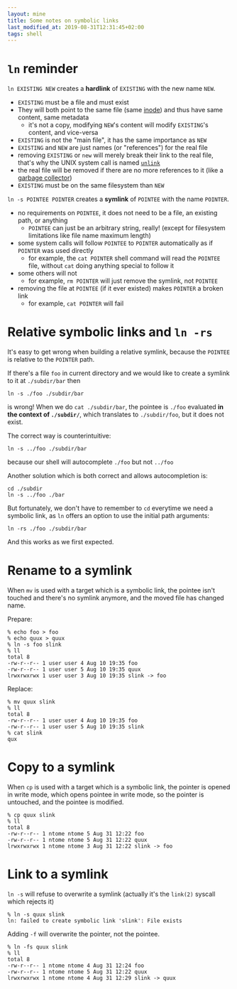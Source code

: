```yaml
---
layout: mine
title: Some notes on symbolic links
last_modified_at: 2019-08-31T12:31:45+02:00
tags: shell
---
```


# `ln` reminder

`ln EXISTING NEW` creates a **hardlink** of `EXISTING` with the new name `NEW`.

* `EXISTING` must be a file and must exist
* They will both point to the same file (same [inode](https://en.wikipedia.org/wiki/Inode)) and thus have same content, same metadata
  * it's not a copy, modifying `NEW`'s content will modify `EXISTING`'s content, and vice-versa
* `EXISTING` is not the "main file", it has the same importance as `NEW`
* `EXISTING` and `NEW` are just names (or "references") for the real file
* removing `EXISTING` or `new` will merely break their link to the real file, that's why the UNIX system call is named [`unlink`](https://pubs.opengroup.org/onlinepubs/9699919799/functions/unlink.html)
* the real file will be removed if there are no more references to it (like a [garbage collector](https://en.wikipedia.org/wiki/Garbage_collection_(computer_science)))
* `EXISTING` must be on the same filesystem than `NEW`

`ln -s POINTEE POINTER` creates a **symlink** of `POINTEE` with the name `POINTER`.

* no requirements on `POINTEE`, it does not need to be a file, an existing path, or anything
  * `POINTEE` can just be an arbitrary string, really! (except for filesystem limitations like file name maximum length)
* some system calls will follow `POINTEE` to `POINTER` automatically as if `POINTER` was used directly
  * for example, the `cat POINTER` shell command will read the `POINTEE` file, without `cat` doing anything special to follow it
* some others will not
  * for example, `rm POINTER` will just remove the symlink, not `POINTEE`
* removing the file at `POINTEE` (if it ever existed) makes `POINTER` a broken link
  * for example, `cat POINTER` will fail


# Relative symbolic links and `ln -rs`

It's easy to get wrong when building a relative symlink, because the `POINTEE` is relative to the `POINTER` path.

If there's a file `foo` in current directory and we would like to create a symlink to it at `./subdir/bar` then

	ln -s ./foo ./subdir/bar

is wrong!
When we do `cat ./subdir/bar`, the pointee is `./foo` evaluated **in the context of `./subdir/`**, which translates to `./subdir/foo`, but it does not exist.

The correct way is counterintuitive:

	ln -s ../foo ./subdir/bar

because our shell will autocomplete `./foo` but not `../foo`

Another solution which is both correct and allows autocompletion is:

	cd ./subdir
	ln -s ../foo ./bar

But fortunately, we don't have to remember to `cd` everytime we need a symbolic link, as `ln` offers an option to use the initial path arguments:

	ln -rs ./foo ./subdir/bar

And this works as we first expected.

# Rename to a symlink

When `mv` is used with a target which is a symbolic link, the pointee isn't touched and there's no symlink anymore, and the moved file has changed name.

Prepare:

	% echo foo > foo
	% echo quux > quux
	% ln -s foo slink
	% ll
	total 8
	-rw-r--r-- 1 user user 4 Aug 10 19:35 foo
	-rw-r--r-- 1 user user 5 Aug 10 19:35 quux
	lrwxrwxrwx 1 user user 3 Aug 10 19:35 slink -> foo


Replace:

	% mv quux slink
	% ll
	total 8
	-rw-r--r-- 1 user user 4 Aug 10 19:35 foo
	-rw-r--r-- 1 user user 5 Aug 10 19:35 slink
	% cat slink
	qux

# Copy to a symlink

When `cp` is used with a target which is a symbolic link, the pointer is opened in write mode, which opens pointee in write mode, so the pointer is untouched, and the pointee is modified.

	% cp quux slink
	% ll
	total 8
	-rw-r--r-- 1 ntome ntome 5 Aug 31 12:22 foo
	-rw-r--r-- 1 ntome ntome 5 Aug 31 12:22 quux
	lrwxrwxrwx 1 ntome ntome 3 Aug 31 12:22 slink -> foo

# Link to a symlink

`ln -s` will refuse to overwrite a symlink (actually it's the `link(2)` syscall which rejects it)

	% ln -s quux slink   
	ln: failed to create symbolic link 'slink': File exists

Adding `-f` will overwrite the pointer, not the pointee.

	% ln -fs quux slink
	% ll
	total 8
	-rw-r--r-- 1 ntome ntome 4 Aug 31 12:24 foo
	-rw-r--r-- 1 ntome ntome 5 Aug 31 12:22 quux
	lrwxrwxrwx 1 ntome ntome 4 Aug 31 12:29 slink -> quux

